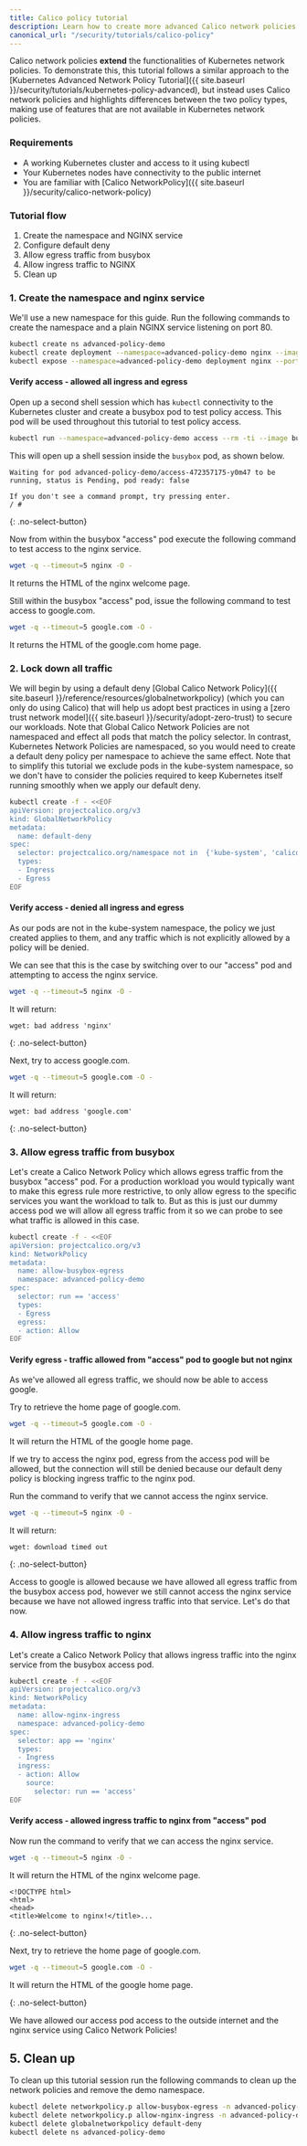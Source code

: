 ```yaml
---
title: Calico policy tutorial
description: Learn how to create more advanced Calico network policies (namespace, allow and deny all ingress and egress).
canonical_url: "/security/tutorials/calico-policy"
---
```


Calico network policies **extend** the functionalities of Kubernetes network policies. To demonstrate this, this tutorial follows a similar approach to the [Kubernetes Advanced Network Policy Tutorial]({{ site.baseurl }}/security/tutorials/kubernetes-policy-advanced), but instead uses Calico network policies and highlights differences between the two policy types, making use of features that are not available in Kubernetes network policies.

### Requirements

- A working Kubernetes cluster and access to it using kubectl
- Your Kubernetes nodes have connectivity to the public internet
- You are familiar with [Calico NetworkPolicy]({{ site.baseurl }}/security/calico-network-policy)

### Tutorial flow

1. Create the namespace and NGINX service
2. Configure default deny
3. Allow egress traffic from busybox
4. Allow ingress traffic to NGINX
5. Clean up

### 1. Create the namespace and nginx service

We'll use a new namespace for this guide. Run the following commands to create the namespace and a plain NGINX service listening on port 80.

```bash
kubectl create ns advanced-policy-demo
kubectl create deployment --namespace=advanced-policy-demo nginx --image=nginx
kubectl expose --namespace=advanced-policy-demo deployment nginx --port=80
```

#### Verify access - allowed all ingress and egress

Open up a second shell session which has `kubectl` connectivity to the Kubernetes cluster and create a busybox pod to test policy access. This pod will be used throughout this tutorial to test policy access.

```bash
kubectl run --namespace=advanced-policy-demo access --rm -ti --image busybox /bin/sh
```

This will open up a shell session inside the `busybox` pod, as shown below.

```
Waiting for pod advanced-policy-demo/access-472357175-y0m47 to be running, status is Pending, pod ready: false

If you don't see a command prompt, try pressing enter.
/ #
```

{: .no-select-button}

Now from within the busybox "access" pod execute the following command to test access to the nginx service.

```bash
wget -q --timeout=5 nginx -O -
```

It returns the HTML of the nginx welcome page.

Still within the busybox "access" pod, issue the following command to test access to google.com.

```bash
wget -q --timeout=5 google.com -O -
```

It returns the HTML of the google.com home page.

### 2. Lock down all traffic

We will begin by using a default deny [Global Calico Network Policy]({{ site.baseurl }}/reference/resources/globalnetworkpolicy) (which you can only do using Calico) that will help us adopt best practices in using a [zero trust network model]({{ site.baseurl }}/security/adopt-zero-trust) to secure our workloads. Note that Global Calico Network Policies are not namespaced and effect all pods that match the policy selector. In contrast, Kubernetes Network Policies are namespaced, so you would need to create a default deny policy per namespace to achieve the same effect. Note that to simplify this tutorial we exclude pods in the kube-system namespace, so we don't have to consider the policies required to keep Kubernetes itself running smoothly when we apply our default deny.

```bash
kubectl create -f - <<EOF
apiVersion: projectcalico.org/v3
kind: GlobalNetworkPolicy
metadata:
  name: default-deny
spec:
  selector: projectcalico.org/namespace not in  {'kube-system', 'calico-system'}
  types:
  - Ingress
  - Egress
EOF
```

#### Verify access - denied all ingress and egress

As our pods are not in the kube-system namespace, the policy we just created applies to them, and any traffic which is not explicitly allowed by a policy will be denied.

We can see that this is the case by switching over to our "access" pod and attempting to access the nginx service.

```bash
wget -q --timeout=5 nginx -O -
```

It will return:

```
wget: bad address 'nginx'
```

{: .no-select-button}

Next, try to access google.com.

```bash
wget -q --timeout=5 google.com -O -
```

It will return:

```
wget: bad address 'google.com'
```

{: .no-select-button}

### 3. Allow egress traffic from busybox

Let's create a Calico Network Policy which allows egress traffic from the busybox "access" pod. For a production workload you would typically want to make this egress rule more restrictive, to only allow egress to the specific services you want the workload to talk to. But as this is just our dummy access pod we will allow all egress traffic from it so we can probe to see what traffic is allowed in this case.

```bash
kubectl create -f - <<EOF
apiVersion: projectcalico.org/v3
kind: NetworkPolicy
metadata:
  name: allow-busybox-egress
  namespace: advanced-policy-demo
spec:
  selector: run == 'access'
  types:
  - Egress
  egress:
  - action: Allow
EOF
```

#### Verify egress - traffic allowed from "access" pod to google but not nginx

As we've allowed all egress traffic, we should now be able to access google.

Try to retrieve the home page of google.com.

```bash
wget -q --timeout=5 google.com -O -
```

It will return the HTML of the google home page.

If we try to access the nginx pod, egress from the access pod will be allowed, but the connection will still be denied because our default deny policy is
blocking ingress traffic to the nginx pod.

Run the command to verify that we cannot access the nginx service.

```bash
wget -q --timeout=5 nginx -O -
```

It will return:

```
wget: download timed out
```

{: .no-select-button}

Access to google is allowed because we have allowed all egress traffic from the busybox access pod, however we still cannot access the nginx service because we have not allowed ingress traffic into that service. Let's do that now.

### 4. Allow ingress traffic to nginx

Let's create a Calico Network Policy that allows ingress traffic into the nginx service from the busybox access pod.

```bash
kubectl create -f - <<EOF
apiVersion: projectcalico.org/v3
kind: NetworkPolicy
metadata:
  name: allow-nginx-ingress
  namespace: advanced-policy-demo
spec:
  selector: app == 'nginx'
  types:
  - Ingress
  ingress:
  - action: Allow
    source:
      selector: run == 'access'
EOF
```

#### Verify access - allowed ingress traffic to nginx from "access" pod

Now run the command to verify that we can access the nginx service.

```bash
wget -q --timeout=5 nginx -O -
```

It will return the HTML of the nginx welcome page.

```
<!DOCTYPE html>
<html>
<head>
<title>Welcome to nginx!</title>...
```

{: .no-select-button}

Next, try to retrieve the home page of google.com.

```bash
wget -q --timeout=5 google.com -O -
```

It will return the HTML of the google home page.

{: .no-select-button}

We have allowed our access pod access to the outside internet and the nginx service using Calico Network Policies!

## 5. Clean up 

To clean up this tutorial session run the following commands to clean up the network policies and remove the demo namespace.

```bash
kubectl delete networkpolicy.p allow-busybox-egress -n advanced-policy-demo
kubectl delete networkpolicy.p allow-nginx-ingress -n advanced-policy-demo
kubectl delete globalnetworkpolicy default-deny
kubectl delete ns advanced-policy-demo
```
